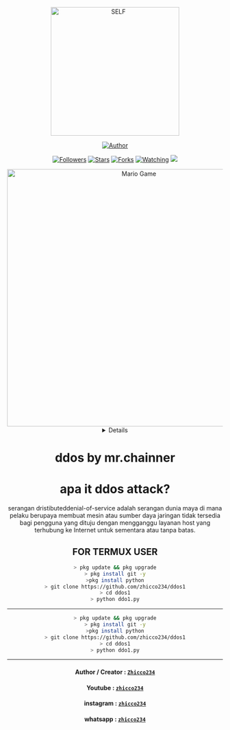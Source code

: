 <div align="center">
<img src="https://i.postimg.cc/9FxKh6TS/png-clipart-anonymous-logo-security-hacker-graphics-anonymous-white-logo-removebg-preview.png" alt="SELF" width="300" />
</p>
<p align="center">
<a href="https://github.com/zhicco234"><img title="Author" src="https://img.shields.io/badge/AUTHOR-zhicco-orange.svg?style=for-the-badge&logo=github"></a>
</p>
<p align="center">
<a href="https://github.com/zhicco442/wabotzhicco/followers"><img title="Followers" src="https://img.shields.io/github/followers/Ramlan666?color=blue&style=flat-square"></a>
<a href="https://github.com/zhicco442/wabotzhicco/stargazers/"><img title="Stars" src="https://img.shields.io/github/stars/Ramlan666/babybotcolor=red&style=flat-square"></a>
<a href="https://github.com/zhicco442/wabotzhicco/network/members"><img title="Forks" src="https://img.shields.io/github/forks/Ramlan666/babybot?color=red&style=flat-square"></a>
<a href="  https://github.com/zhicco442/wabotzhicco/watchers"><img title="Watching" src="https://img.shields.io/github/watchers/Ramlan666/babybot?label=Watchers&color=blue&style=flat-square"></a>
<a href="https://hits.seeyoufarm.com"><img src="https://hits.seeyoufarm.com/api/count/incr/badge.svg?url=https%3A%2F%2Fgithub.com%2FRamlan666%2Fwabotzhicco&count_bg=%2379C83D&title_bg=%23555555&icon=probot.svg&icon_color=%2300FF6D&title=hits&edge_flat=false"/></a>
</p>
<img src="https://github.com/TheDudeThatCode/TheDudeThatCode/blob/master/Assets/Developer.gif" alt="Mario Game" width="600" />
<div align="center">
<details>
 
</details>

# ddos by mr.chainner
  
# apa it ddos attack?
serangan dristibuteddenial-of-service adalah serangan dunia maya di mana pelaku berupaya membuat mesin atau sumber daya jaringan tidak tersedia bagi pengguna yang dituju dengan mengganggu layanan host yang terhubung ke Internet untuk sementara atau tanpa batas.

## FOR TERMUX USER

```bash
> pkg update && pkg upgrade
> pkg install git -y
>pkg install python
> git clone https://github.com/zhicco234/ddos1
> cd ddos1
> python ddo1.py
```

---------


```bash
> pkg update && pkg upgrade
> pkg install git -y
>pkg install python
> git clone https://github.com/zhicco234/ddos1
> cd ddos1
> python ddo1.py
```
---------

#### Author / Creator : [`Zhicco234`](https://GitHub.com/zhicco234)

#### Youtube : [`zhicco234`](https://www.youtube.com/channel/UCnMYFNPunv1elnNNqKoHZKg)

#### instagram : [`zhicco234`](https://instagram.com/zhicco8997)

#### whatsapp : [`zhicco234`](https://wa.me/+6283805850124)


